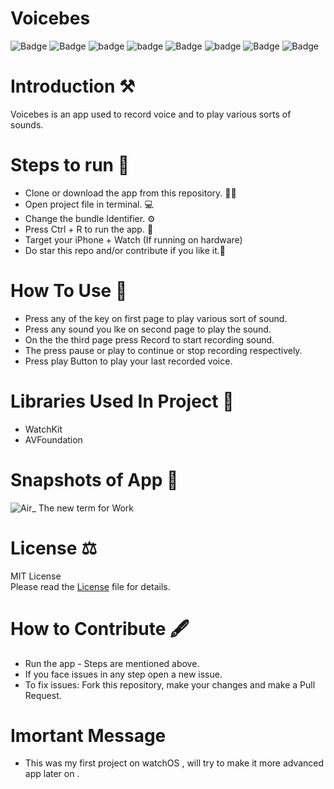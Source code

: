 # Voicebes

![Badge](https://img.shields.io/badge/License-MIT-yellow) 
![Badge](https://img.shields.io/badge/Xcode-11.6-green)
![badge](https://img.shields.io/badge/Swift-5.0-red)
![badge](https://img.shields.io/badge/WatchOS-6-blue)
![Badge](https://img.shields.io/badge/AV-Foundation-green)
![badge](https://img.shields.io/badge/Platfrom-WatchOS-orange)
![Badge](https://img.shields.io/badge/Voice-Recorder-yellowgreen)
![Badge](https://img.shields.io/badge/Voice-Player-orange)

# Introduction ⚒ 
Voicebes is an app used to record voice and to play various sorts of sounds.

# Steps to run 📲

* Clone or download the app from this repository. 👩‍💻
* Open project file in terminal. 💻
* Change the bundle Identifier. ⚙️
* Press Ctrl + R to run the app. 📲 
* Target your iPhone + Watch (If running on hardware)
* Do star this repo and/or contribute if you like it.🙂 

# How To Use 🛑 
* Press any of the key on first page to play various sort of sound.
* Press any sound you lke on second page to play the sound.
* On the the third page press Record to start recording sound.
* The press pause or play to continue or stop recording respectively.
* Press play Button to play your last recorded voice.

# Libraries Used In Project 📒 

* WatchKit
* AVFoundation

# Snapshots of App 📸

![Air_ The new term for  Work](https://user-images.githubusercontent.com/56252259/91173292-38106600-e6fb-11ea-8885-dd1f709cb2dd.png)

# License ⚖️  

MIT License<br> Please read the [License](https://github.com/gokulnair2001/Voicebes/blob/master/LICENSE) file for details.

# How to Contribute 🖋 

* Run the app - Steps are mentioned above.
* If you face issues in any step open a new issue.
* To fix issues: Fork this repository, make your changes and make a Pull Request. 

# Imortant Message 

* This was my first project on watchOS , will try to make it more advanced app later on .

